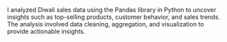 I analyzed Diwali sales data using the Pandas library in Python to uncover insights such as top-selling products, customer behavior, and sales trends. The analysis involved data cleaning, aggregation, and visualization to provide actionable insights.
